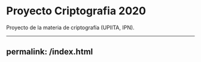 # Proyecto Criptografia 2020
 Proyecto de la materia de criptografía (UPIITA, IPN).




---
permalink: /index.html
---
